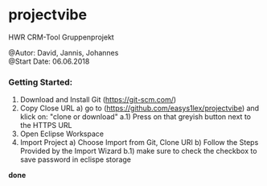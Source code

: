# projectvibe
HWR CRM-Tool Gruppenprojekt

@Autor:       David, Jannis, Johannes <br>
@Start Date:  06.06.2018

<h3>Getting Started:</h3>

1) Download and Install Git (https://git-scm.com/)
2) Copy Close URL
  a) go to (https://github.com/easys1lex/projectvibe) and klick on: "clone or download"
     a.1) Press on that greyish button next to the HTTPS URL
3) Open Eclipse Workspace
4) Import Project
  a) Choose Import from Git, Clone URI
  b) Follow the Steps Provided by the Import Wizard
    b.1) make sure to check the checkbox to save password in eclispe storage
    
<b>done</b>

<h3></h3>
